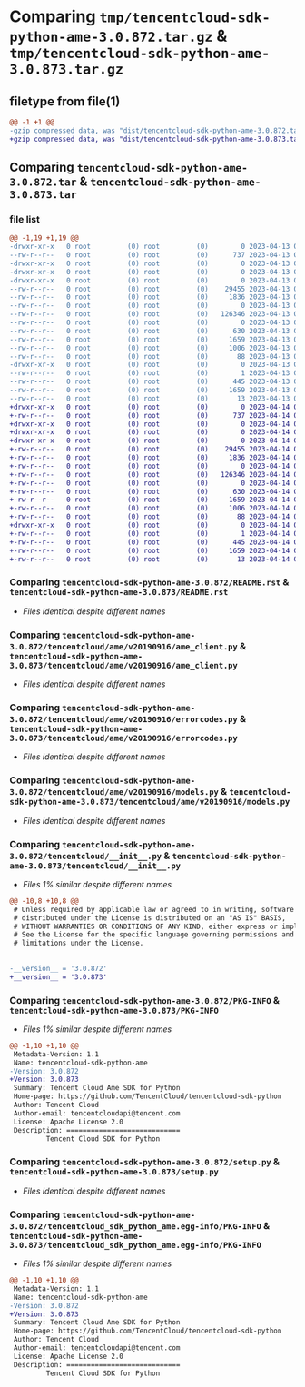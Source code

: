 # Comparing `tmp/tencentcloud-sdk-python-ame-3.0.872.tar.gz` & `tmp/tencentcloud-sdk-python-ame-3.0.873.tar.gz`

## filetype from file(1)

```diff
@@ -1 +1 @@
-gzip compressed data, was "dist/tencentcloud-sdk-python-ame-3.0.872.tar", last modified: Thu Apr 13 00:16:55 2023, max compression
+gzip compressed data, was "dist/tencentcloud-sdk-python-ame-3.0.873.tar", last modified: Fri Apr 14 00:13:43 2023, max compression
```

## Comparing `tencentcloud-sdk-python-ame-3.0.872.tar` & `tencentcloud-sdk-python-ame-3.0.873.tar`

### file list

```diff
@@ -1,19 +1,19 @@
-drwxr-xr-x   0 root         (0) root         (0)        0 2023-04-13 00:16:55.000000 tencentcloud-sdk-python-ame-3.0.872/
--rw-r--r--   0 root         (0) root         (0)      737 2023-04-13 00:16:55.000000 tencentcloud-sdk-python-ame-3.0.872/README.rst
-drwxr-xr-x   0 root         (0) root         (0)        0 2023-04-13 00:16:55.000000 tencentcloud-sdk-python-ame-3.0.872/tencentcloud/
-drwxr-xr-x   0 root         (0) root         (0)        0 2023-04-13 00:16:55.000000 tencentcloud-sdk-python-ame-3.0.872/tencentcloud/ame/
-drwxr-xr-x   0 root         (0) root         (0)        0 2023-04-13 00:16:55.000000 tencentcloud-sdk-python-ame-3.0.872/tencentcloud/ame/v20190916/
--rw-r--r--   0 root         (0) root         (0)    29455 2023-04-13 00:16:55.000000 tencentcloud-sdk-python-ame-3.0.872/tencentcloud/ame/v20190916/ame_client.py
--rw-r--r--   0 root         (0) root         (0)     1836 2023-04-13 00:16:55.000000 tencentcloud-sdk-python-ame-3.0.872/tencentcloud/ame/v20190916/errorcodes.py
--rw-r--r--   0 root         (0) root         (0)        0 2023-04-13 00:16:55.000000 tencentcloud-sdk-python-ame-3.0.872/tencentcloud/ame/v20190916/__init__.py
--rw-r--r--   0 root         (0) root         (0)   126346 2023-04-13 00:16:55.000000 tencentcloud-sdk-python-ame-3.0.872/tencentcloud/ame/v20190916/models.py
--rw-r--r--   0 root         (0) root         (0)        0 2023-04-13 00:16:55.000000 tencentcloud-sdk-python-ame-3.0.872/tencentcloud/ame/__init__.py
--rw-r--r--   0 root         (0) root         (0)      630 2023-04-13 00:16:55.000000 tencentcloud-sdk-python-ame-3.0.872/tencentcloud/__init__.py
--rw-r--r--   0 root         (0) root         (0)     1659 2023-04-13 00:16:55.000000 tencentcloud-sdk-python-ame-3.0.872/PKG-INFO
--rw-r--r--   0 root         (0) root         (0)     1006 2023-04-13 00:16:55.000000 tencentcloud-sdk-python-ame-3.0.872/setup.py
--rw-r--r--   0 root         (0) root         (0)       88 2023-04-13 00:16:55.000000 tencentcloud-sdk-python-ame-3.0.872/setup.cfg
-drwxr-xr-x   0 root         (0) root         (0)        0 2023-04-13 00:16:55.000000 tencentcloud-sdk-python-ame-3.0.872/tencentcloud_sdk_python_ame.egg-info/
--rw-r--r--   0 root         (0) root         (0)        1 2023-04-13 00:16:55.000000 tencentcloud-sdk-python-ame-3.0.872/tencentcloud_sdk_python_ame.egg-info/dependency_links.txt
--rw-r--r--   0 root         (0) root         (0)      445 2023-04-13 00:16:55.000000 tencentcloud-sdk-python-ame-3.0.872/tencentcloud_sdk_python_ame.egg-info/SOURCES.txt
--rw-r--r--   0 root         (0) root         (0)     1659 2023-04-13 00:16:55.000000 tencentcloud-sdk-python-ame-3.0.872/tencentcloud_sdk_python_ame.egg-info/PKG-INFO
--rw-r--r--   0 root         (0) root         (0)       13 2023-04-13 00:16:55.000000 tencentcloud-sdk-python-ame-3.0.872/tencentcloud_sdk_python_ame.egg-info/top_level.txt
+drwxr-xr-x   0 root         (0) root         (0)        0 2023-04-14 00:13:43.000000 tencentcloud-sdk-python-ame-3.0.873/
+-rw-r--r--   0 root         (0) root         (0)      737 2023-04-14 00:13:43.000000 tencentcloud-sdk-python-ame-3.0.873/README.rst
+drwxr-xr-x   0 root         (0) root         (0)        0 2023-04-14 00:13:43.000000 tencentcloud-sdk-python-ame-3.0.873/tencentcloud/
+drwxr-xr-x   0 root         (0) root         (0)        0 2023-04-14 00:13:43.000000 tencentcloud-sdk-python-ame-3.0.873/tencentcloud/ame/
+drwxr-xr-x   0 root         (0) root         (0)        0 2023-04-14 00:13:43.000000 tencentcloud-sdk-python-ame-3.0.873/tencentcloud/ame/v20190916/
+-rw-r--r--   0 root         (0) root         (0)    29455 2023-04-14 00:13:43.000000 tencentcloud-sdk-python-ame-3.0.873/tencentcloud/ame/v20190916/ame_client.py
+-rw-r--r--   0 root         (0) root         (0)     1836 2023-04-14 00:13:43.000000 tencentcloud-sdk-python-ame-3.0.873/tencentcloud/ame/v20190916/errorcodes.py
+-rw-r--r--   0 root         (0) root         (0)        0 2023-04-14 00:13:43.000000 tencentcloud-sdk-python-ame-3.0.873/tencentcloud/ame/v20190916/__init__.py
+-rw-r--r--   0 root         (0) root         (0)   126346 2023-04-14 00:13:43.000000 tencentcloud-sdk-python-ame-3.0.873/tencentcloud/ame/v20190916/models.py
+-rw-r--r--   0 root         (0) root         (0)        0 2023-04-14 00:13:43.000000 tencentcloud-sdk-python-ame-3.0.873/tencentcloud/ame/__init__.py
+-rw-r--r--   0 root         (0) root         (0)      630 2023-04-14 00:13:43.000000 tencentcloud-sdk-python-ame-3.0.873/tencentcloud/__init__.py
+-rw-r--r--   0 root         (0) root         (0)     1659 2023-04-14 00:13:43.000000 tencentcloud-sdk-python-ame-3.0.873/PKG-INFO
+-rw-r--r--   0 root         (0) root         (0)     1006 2023-04-14 00:13:43.000000 tencentcloud-sdk-python-ame-3.0.873/setup.py
+-rw-r--r--   0 root         (0) root         (0)       88 2023-04-14 00:13:43.000000 tencentcloud-sdk-python-ame-3.0.873/setup.cfg
+drwxr-xr-x   0 root         (0) root         (0)        0 2023-04-14 00:13:43.000000 tencentcloud-sdk-python-ame-3.0.873/tencentcloud_sdk_python_ame.egg-info/
+-rw-r--r--   0 root         (0) root         (0)        1 2023-04-14 00:13:43.000000 tencentcloud-sdk-python-ame-3.0.873/tencentcloud_sdk_python_ame.egg-info/dependency_links.txt
+-rw-r--r--   0 root         (0) root         (0)      445 2023-04-14 00:13:43.000000 tencentcloud-sdk-python-ame-3.0.873/tencentcloud_sdk_python_ame.egg-info/SOURCES.txt
+-rw-r--r--   0 root         (0) root         (0)     1659 2023-04-14 00:13:43.000000 tencentcloud-sdk-python-ame-3.0.873/tencentcloud_sdk_python_ame.egg-info/PKG-INFO
+-rw-r--r--   0 root         (0) root         (0)       13 2023-04-14 00:13:43.000000 tencentcloud-sdk-python-ame-3.0.873/tencentcloud_sdk_python_ame.egg-info/top_level.txt
```

### Comparing `tencentcloud-sdk-python-ame-3.0.872/README.rst` & `tencentcloud-sdk-python-ame-3.0.873/README.rst`

 * *Files identical despite different names*

### Comparing `tencentcloud-sdk-python-ame-3.0.872/tencentcloud/ame/v20190916/ame_client.py` & `tencentcloud-sdk-python-ame-3.0.873/tencentcloud/ame/v20190916/ame_client.py`

 * *Files identical despite different names*

### Comparing `tencentcloud-sdk-python-ame-3.0.872/tencentcloud/ame/v20190916/errorcodes.py` & `tencentcloud-sdk-python-ame-3.0.873/tencentcloud/ame/v20190916/errorcodes.py`

 * *Files identical despite different names*

### Comparing `tencentcloud-sdk-python-ame-3.0.872/tencentcloud/ame/v20190916/models.py` & `tencentcloud-sdk-python-ame-3.0.873/tencentcloud/ame/v20190916/models.py`

 * *Files identical despite different names*

### Comparing `tencentcloud-sdk-python-ame-3.0.872/tencentcloud/__init__.py` & `tencentcloud-sdk-python-ame-3.0.873/tencentcloud/__init__.py`

 * *Files 1% similar despite different names*

```diff
@@ -10,8 +10,8 @@
 # Unless required by applicable law or agreed to in writing, software
 # distributed under the License is distributed on an "AS IS" BASIS,
 # WITHOUT WARRANTIES OR CONDITIONS OF ANY KIND, either express or implied.
 # See the License for the specific language governing permissions and
 # limitations under the License.
 
 
-__version__ = '3.0.872'
+__version__ = '3.0.873'
```

### Comparing `tencentcloud-sdk-python-ame-3.0.872/PKG-INFO` & `tencentcloud-sdk-python-ame-3.0.873/PKG-INFO`

 * *Files 1% similar despite different names*

```diff
@@ -1,10 +1,10 @@
 Metadata-Version: 1.1
 Name: tencentcloud-sdk-python-ame
-Version: 3.0.872
+Version: 3.0.873
 Summary: Tencent Cloud Ame SDK for Python
 Home-page: https://github.com/TencentCloud/tencentcloud-sdk-python
 Author: Tencent Cloud
 Author-email: tencentcloudapi@tencent.com
 License: Apache License 2.0
 Description: ============================
         Tencent Cloud SDK for Python
```

### Comparing `tencentcloud-sdk-python-ame-3.0.872/setup.py` & `tencentcloud-sdk-python-ame-3.0.873/setup.py`

 * *Files identical despite different names*

### Comparing `tencentcloud-sdk-python-ame-3.0.872/tencentcloud_sdk_python_ame.egg-info/PKG-INFO` & `tencentcloud-sdk-python-ame-3.0.873/tencentcloud_sdk_python_ame.egg-info/PKG-INFO`

 * *Files 1% similar despite different names*

```diff
@@ -1,10 +1,10 @@
 Metadata-Version: 1.1
 Name: tencentcloud-sdk-python-ame
-Version: 3.0.872
+Version: 3.0.873
 Summary: Tencent Cloud Ame SDK for Python
 Home-page: https://github.com/TencentCloud/tencentcloud-sdk-python
 Author: Tencent Cloud
 Author-email: tencentcloudapi@tencent.com
 License: Apache License 2.0
 Description: ============================
         Tencent Cloud SDK for Python
```

